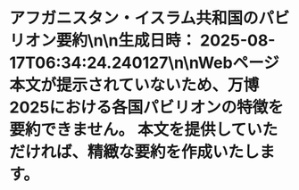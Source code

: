 # アフガニスタン・イスラム共和国のパビリオン要約\n\n**生成日時：** 2025-08-17T06:34:24.240127\n\nWebページ本文が提示されていないため、万博2025における各国パビリオンの特徴を要約できません。  本文を提供していただければ、精緻な要約を作成いたします。